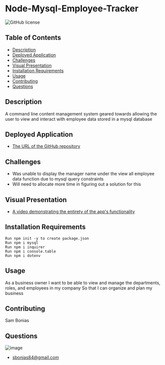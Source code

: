 <!-- Run npm init -y to create package.json -->
<!-- Run npm i mysql -->
<!-- Run npm i inquirer -->
<!-- Run npm i console.table -->
<!-- Run npm i dotenv -->
<!-- Create .gitignore file -->
<!-- Create .env file -->
<!-- Create schema.sql file -->
<!-- Create seeds.sql file -->
<!-- Created db directory to house .sql files -->
<!-- Create server.js file -->
<!-- work on ensuring connections are working -->
<!-- work on add department, role, employee feature -->
<!-- work on view department, role, employee feature -->
<!-- work on update department, role, employee feature -->
<!-- work on return to main screen function -->
<!-- create video showcasing the app -->
<!-- redo readme -->

# Node-Mysql-Employee-Tracker

![GitHub license](https://img.shields.io/badge/license-MIT-blue.svg)

## Table of Contents

- [Description](#description)
- [Deployed Application](#deployed-application)
- [Challenges](#challenges)
- [Visual Presentation](#visual-presentation)
- [Installation Requirements](#installation-requirements)
- [Usage](#usage)
- [Contributing](#contributing)
- [Questions](#questions)

## Description

A command line content management system geared towards allowing the user to view and interact with employee data stored in a mysql database

## Deployed Application

- [The URL of the GitHub repository](https://github.com/sbonias/node-mysql-employee-tracker)

## Challenges

- Was unable to display the manager name under the view all employee data function due to mysql query constraints
- Will need to allocate more time in figuring out a solution for this

## Visual Presentation

- [A video demonstrating the entirety of the app's functionality ](https://drive.google.com/file/d/1iWSKUtxTX6VH2okF5GXdXJbZK7yKNll4/view)

## Installation Requirements

```
Run npm init -y to create package.json
Run npm i mysql
Run npm i inquirer
Run npm i console.table
Run npm i dotenv
```

## Usage

As a business owner I want to be able to view and manage the departments, roles, and employees in my company So that I can organize and plan my business

## Contributing

Sam Bonias

## Questions

![image](https://avatars1.githubusercontent.com/u/61953313?s=460&u=01e7d234d06ebec1cc6db4f49ebbdd2033aee143&v=4)

- sbonias84@gmail.com

